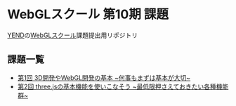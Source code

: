 # WebGLスクール 第10期 課題

[YEND](https://twitter.com/yend724)の[WebGLスクール](https://webgl.souhonzan.org/entry/?v=2387)課題提出用リポジトリ

## 課題一覧

- [第1回 3D開発やWebGL開発の基本 ~何事もまずは基本が大切~](./src/01/README.md)
- [第2回 three.jsの基本機能を使いこなそう ~最低限押さえておきたい各種機能群~](./src/02/README.md)
